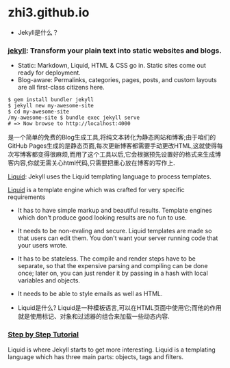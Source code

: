 # zhi3.github.io

* Jekyll是什么？

### [jekyll](https://jekyllrb.com): Transform your plain text into static websites and blogs.

* Static: Markdown, Liquid, HTML & CSS go in. Static sites come out ready for deployment.
* Blog-aware: Permalinks, categories, pages, posts, and custom layouts are all first-class citizens here.

```
$ gem install bundler jekyll
$ jekyll new my-awesome-site
$ cd my-awesome-site
/my-awesome-site $ bundle exec jekyll serve
# => Now browse to http://localhost:4000
```


是一个简单的免费的Blog生成工具,将纯文本转化为静态网站和博客;由于咱们的GitHub Pages生成的是静态页面,每次更新博客都需要手动更改HTML,这就使得每次写博客都变得很麻烦,而用了这个工具以后,它会根据预先设置好的格式来生成博客内容,你就无需关心html代码,只需要把重心放在博客的写作上.


[Liquid](https://jekyllrb.com/docs/liquid/): Jekyll uses the Liquid templating language to process templates.

[Liquid](https://github.com/Shopify/liquid/wiki) is a template engine which was crafted for very specific requirements
* It has to have simple markup and beautiful results. Template engines which don't produce good looking results are no fun to use.
* It needs to be non-evaling and secure. Liquid templates are made so that users can edit them. You don't want your server running code that your users wrote.
* It has to be stateless. The compile and render steps have to be separate, so that the expensive parsing and compiling can be done once; later on, you can just render it by passing in a hash with local variables and objects.
* It needs to be able to style emails as well as HTML.



* Liquid是什么?
Liquid是一种模板语言,可以在HTML页面中使用它;而他的作用就是使用标记、对象和过滤器的组合来加载一些动态内容.

### [Step by Step Tutorial](https://jekyllrb.com/docs/step-by-step/02-liquid/)
 
Liquid is where Jekyll starts to get more interesting. Liquid is a templating language which has three main parts: objects, tags and filters.

